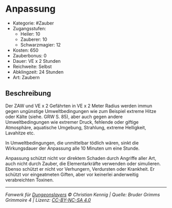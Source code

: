 # Anpassung

- Kategorie: #Zauber
- Zugangsstufen:
  - Heiler: 10
  - Zauberer: 10
  - Schwarzmagier: 12
- Kosten: 650
- Zauberbonus: 0
- Dauer: VE x 2 Stunden
- Reichweite: Selbst
- Abklingzeit: 24 Stunden
- Art: Zaubern

## Beschreibung

Der ZAW und VE x 2 Gefährten in VE x 2 Meter Radius werden immun gegen ungünstige Umweltbedingungen wie zum Beispiel extreme Hitze oder Kälte (siehe. GRW S. 85), aber auch gegen andere Umweltbedingungen wie extremer Druck, fehlende oder giftige Atmosphäre, aquatische Umgebung, Strahlung, extreme Helligkeit, Lavahitze etc.

In Umweltbedingungen, die unmittelbar tödlich wären, sinkt die Wirkungsdauer der Anpassung alle 10 Minuten um eine Stunde.

Anpassung schützt nicht vor direktem Schaden durch Angriffe aller Art, auch nicht durch Zauber, die Elementarkräfte verwenden oder simulieren. Ebenso schützt er nicht vor Verhungern, Verdursten oder Krankheit. Er schützt vor eingeatmeten Giften, aber vor keinerlei anderweitig verabreichten Toxinen.

---

_Fanwerk für [Dungeonslayers](https://www.dungeonslayers.net/) © Christian Kennig | Quelle: Bruder Grimms Grimmoire 4 | Lizenz: [CC-BY-NC-SA 4.0](https://creativecommons.org/licenses/by-nc-sa/4.0/deed.de)_
